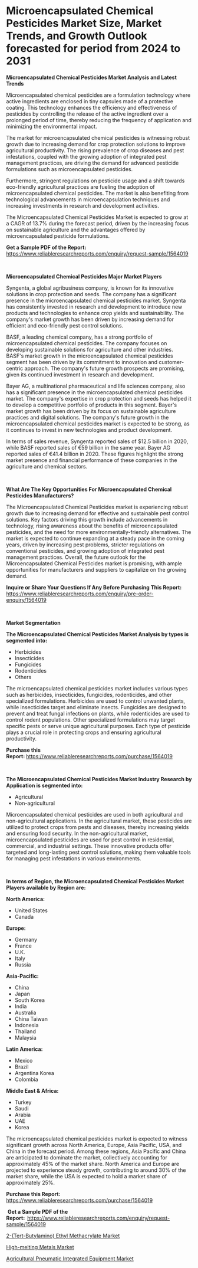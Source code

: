 <p><h1>Microencapsulated Chemical Pesticides Market Size, Market Trends, and Growth Outlook forecasted for period from 2024 to 2031</h1></p><p><strong>Microencapsulated Chemical Pesticides Market Analysis and Latest Trends</strong></p>
<p><p>Microencapsulated chemical pesticides are a formulation technology where active ingredients are enclosed in tiny capsules made of a protective coating. This technology enhances the efficiency and effectiveness of pesticides by controlling the release of the active ingredient over a prolonged period of time, thereby reducing the frequency of application and minimizing the environmental impact.</p><p>The market for microencapsulated chemical pesticides is witnessing robust growth due to increasing demand for crop protection solutions to improve agricultural productivity. The rising prevalence of crop diseases and pest infestations, coupled with the growing adoption of integrated pest management practices, are driving the demand for advanced pesticide formulations such as microencapsulated pesticides.</p><p>Furthermore, stringent regulations on pesticide usage and a shift towards eco-friendly agricultural practices are fueling the adoption of microencapsulated chemical pesticides. The market is also benefiting from technological advancements in microencapsulation techniques and increasing investments in research and development activities.</p><p>The Microencapsulated Chemical Pesticides Market is expected to grow at a CAGR of 13.7% during the forecast period, driven by the increasing focus on sustainable agriculture and the advantages offered by microencapsulated pesticide formulations.</p></p>
<p><strong>Get a Sample PDF of the Report:&nbsp;</strong> <a href="https://www.reliableresearchreports.com/enquiry/request-sample/1564019">https://www.reliableresearchreports.com/enquiry/request-sample/1564019</a></p>
<p>&nbsp;</p>
<p><strong>Microencapsulated Chemical Pesticides Major Market Players</strong></p>
<p><p>Syngenta, a global agribusiness company, is known for its innovative solutions in crop protection and seeds. The company has a significant presence in the microencapsulated chemical pesticides market. Syngenta has consistently invested in research and development to introduce new products and technologies to enhance crop yields and sustainability. The company's market growth has been driven by increasing demand for efficient and eco-friendly pest control solutions.</p><p>BASF, a leading chemical company, has a strong portfolio of microencapsulated chemical pesticides. The company focuses on developing sustainable solutions for agriculture and other industries. BASF's market growth in the microencapsulated chemical pesticides segment has been driven by its commitment to innovation and customer-centric approach. The company's future growth prospects are promising, given its continued investment in research and development.</p><p>Bayer AG, a multinational pharmaceutical and life sciences company, also has a significant presence in the microencapsulated chemical pesticides market. The company's expertise in crop protection and seeds has helped it to develop a competitive portfolio of products in this segment. Bayer's market growth has been driven by its focus on sustainable agriculture practices and digital solutions. The company's future growth in the microencapsulated chemical pesticides market is expected to be strong, as it continues to invest in new technologies and product development.</p><p>In terms of sales revenue, Syngenta reported sales of $12.5 billion in 2020, while BASF reported sales of €59 billion in the same year. Bayer AG reported sales of €41.4 billion in 2020. These figures highlight the strong market presence and financial performance of these companies in the agriculture and chemical sectors.</p></p>
<p>&nbsp;</p>
<p><strong>What Are The Key Opportunities For Microencapsulated Chemical Pesticides Manufacturers?</strong></p>
<p><p>The Microencapsulated Chemical Pesticides market is experiencing robust growth due to increasing demand for effective and sustainable pest control solutions. Key factors driving this growth include advancements in technology, rising awareness about the benefits of microencapsulated pesticides, and the need for more environmentally-friendly alternatives. The market is expected to continue expanding at a steady pace in the coming years, driven by increasing pest problems, stricter regulations on conventional pesticides, and growing adoption of integrated pest management practices. Overall, the future outlook for the Microencapsulated Chemical Pesticides market is promising, with ample opportunities for manufacturers and suppliers to capitalize on the growing demand.</p></p>
<p><strong>Inquire or Share Your Questions If Any Before Purchasing This Report:</strong> <a href="https://www.reliableresearchreports.com/enquiry/pre-order-enquiry/1564019">https://www.reliableresearchreports.com/enquiry/pre-order-enquiry/1564019</a></p>
<p>&nbsp;</p>
<p><strong>Market Segmentation</strong></p>
<p><strong>The Microencapsulated Chemical Pesticides Market Analysis by types is segmented into:</strong></p>
<p><ul><li>Herbicides</li><li>Insecticides</li><li>Fungicides</li><li>Rodenticides</li><li>Others</li></ul></p>
<p><p>The microencapsulated chemical pesticides market includes various types such as herbicides, insecticides, fungicides, rodenticides, and other specialized formulations. Herbicides are used to control unwanted plants, while insecticides target and eliminate insects. Fungicides are designed to prevent and treat fungal infections on plants, while rodenticides are used to control rodent populations. Other specialized formulations may target specific pests or serve unique agricultural purposes. Each type of pesticide plays a crucial role in protecting crops and ensuring agricultural productivity.</p></p>
<p><strong>Purchase this Report:&nbsp;</strong><a href="https://www.reliableresearchreports.com/purchase/1564019">https://www.reliableresearchreports.com/purchase/1564019</a></p>
<p>&nbsp;</p>
<p><strong>The Microencapsulated Chemical Pesticides Market Industry Research by Application is segmented into:</strong></p>
<p><ul><li>Agricultural</li><li>Non-agricultural</li></ul></p>
<p><p>Microencapsulated chemical pesticides are used in both agricultural and non-agricultural applications. In the agricultural market, these pesticides are utilized to protect crops from pests and diseases, thereby increasing yields and ensuring food security. In the non-agricultural market, microencapsulated pesticides are used for pest control in residential, commercial, and industrial settings. These innovative products offer targeted and long-lasting pest control solutions, making them valuable tools for managing pest infestations in various environments.</p></p>
<p>&nbsp;</p>
<p><strong>In terms of Region, the Microencapsulated Chemical Pesticides Market Players available by Region are:</strong></p>
<p>
    <p> <strong> North America: </strong>
        <ul>
            <li>United States</li>
            <li>Canada</li>
        </ul>
        </p> 
    <p> <strong> Europe: </strong>
        <ul>
            <li>Germany</li>
            <li>France</li>
            <li>U.K.</li>
            <li>Italy</li>
            <li>Russia</li>
        </ul>
        </p> 
    <p> <strong> Asia-Pacific: </strong>
        <ul>
            <li>China</li>
            <li>Japan</li>
            <li>South Korea</li>
            <li>India</li>
            <li>Australia</li>
            <li>China Taiwan</li>
            <li>Indonesia</li>
            <li>Thailand</li>
            <li>Malaysia</li>
        </ul>
        </p> 
    <p> <strong> Latin America: </strong>
        <ul>
            <li>Mexico</li>
            <li>Brazil</li>
            <li>Argentina Korea</li>
            <li>Colombia</li>
        </ul>
        </p> 
    <p> <strong> Middle East & Africa: </strong>
        <ul>
            <li>Turkey</li>
            <li>Saudi</li>
            <li>Arabia</li>
            <li>UAE</li>
            <li>Korea</li>
        </ul>
    </p>
    </p>
<p><p>The microencapsulated chemical pesticides market is expected to witness significant growth across North America, Europe, Asia Pacific, USA, and China in the forecast period. Among these regions, Asia Pacific and China are anticipated to dominate the market, collectively accounting for approximately 45% of the market share. North America and Europe are projected to experience steady growth, contributing to around 30% of the market share, while the USA is expected to hold a market share of approximately 25%.</p></p>
<p><strong>Purchase this Report: </strong><a href="https://www.reliableresearchreports.com/purchase/1564019">https://www.reliableresearchreports.com/purchase/1564019</a></p>
<p>&nbsp;<strong>Get a Sample PDF of the Report:&nbsp;&nbsp;</strong><a href="https://www.reliableresearchreports.com/enquiry/request-sample/1564019">https://www.reliableresearchreports.com/enquiry/request-sample/1564019</a></p>
<p><strong></strong></p>
<p><p><a href="https://view.publitas.com/reportprime-1/2-tert-butylamino-ethyl-methacrylate-market-furnish-information-about-market-size-market-share-market-dynamics-and-projections-spanning-from-2024-to-2031/">2-(Tert-Butylamino) Ethyl Methacrylate Market</a></p><p><a href="https://view.publitas.com/reportprime-1/high-melting-metals-market-analysis-examines-its-scope-on-growth-opportunities-and-forecasted-trends-spanning-from-2024-to-2031/">High-melting Metals Market</a></p><p><a href="https://github.com/arionmp/Market-Research-Report-List-2/blob/main/agricultural-pneumatic-integrated-equipment-market.md">Agricultural Pneumatic Integrated Equipment Market</a></p></p>